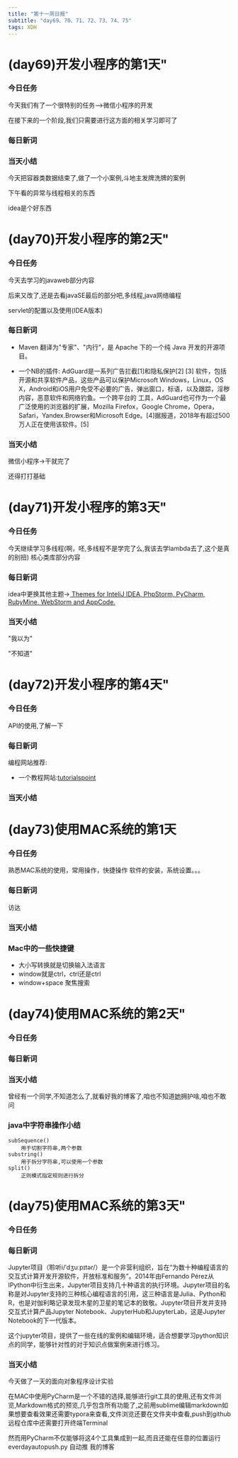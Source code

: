 ```yaml
---  
title: "第十一周日报"   
subtitle: "day69、70、71、72、73、74、75"   
tags: XDH    
---  
```











# (day69)开发小程序的第1天"  
### 今日任务
今天我们有了一个很特别的任务-->微信小程序的开发

在接下来的一个阶段,我们只需要进行这方面的相关学习即可了
### 每日新词

### 当天小结
今天把容器类数据结束了,做了一个小案例,斗地主发牌洗牌的案例

下午看的异常与线程相关的东西

idea是个好东西

# (day70)开发小程序的第2天" 
### 今日任务
今天去学习的javaweb部分内容

后来又改了,还是去看javaSE最后的部分吧,多线程,java网络编程

servlet的配置以及使用(IDEA版本)

### 每日新词
- Maven 翻译为"专家"、"内行"，是 Apache 下的一个纯 Java 开发的开源项目。

- 一个NB的插件:
AdGuard是一系列广告拦截[1]和隐私保护[2] [3] 软件，包括开源和共享软件产品，这些产品可以保护Microsoft Windows，Linux，OS X，Android和iOS用户免受不必要的广告，弹出窗口，标语，以及跟踪，淫秽内容，恶意软件和网络钓鱼。一个跨平台的 工具，AdGuard也可作为一个最广泛使用的浏览器的扩展，Mozilla Firefox，Google Chrome，Opera，Safari，Yandex.Browser和Microsoft Edge。[4]据报道，2018年有超过500万人正在使用该软件。[5]

### 当天小结
微信小程序->干就完了

还得打打基础


# (day71)开发小程序的第3天" 
### 今日任务
今天继续学习多线程(啊，呸,多线程不是学完了么,我该去学lambda去了,这个是真的别扭)
核心类库部分内容
### 每日新词
idea中更换其他主题->[ Themes for InteliJ IDEA, PhpStorm, PyCharm, RubyMine, WebStorm and AppCode.](http://www.riaway.com/)
### 当天小结

"我以为"

"不知道"

# (day72)开发小程序的第4天" 
### 今日任务
API的使用,了解一下
### 每日新词
编程网站推荐:
- 一个教程网站:[tutorialspoint](https://www.tutorialspoint.com/)

### 当天小结

# (day73)使用MAC系统的第1天   
### 今日任务
熟悉MAC系统的使用，常用操作，快捷操作
软件的安装，系统设置。。。

### 每日新词
访达



### 当天小结

### Mac中的一些快捷键
- 大小写转换就是切换输入法语言
- window就是ctrl，ctrl还是ctrl
- window+space 聚焦搜索

# (day74)使用MAC系统的第2天"   
### 今日任务

### 每日新词

### 当天小结
曾经有一个同学,不知道怎么了,就看好我的博客了,咱也不知道[她](https://caoyang7.github.io)拥护啥,咱也不敢问                    
### java中字符串操作小结

    subSequence()
        用于切割字符串,两个参数
    substring()
        用于拆分字符串,可以使用一个参数
    split()
        正则模式指定规则进行拆分
    
    

# (day75)使用MAC系统的第3天"   
### 今日任务

### 每日新词
Jupyter项目（聆听i/ˈdʒuːpɪtər/）是一个非营利组织，旨在“为数十种编程语言的交互式计算开发开源软件，开放标准和服务”。2014年由Fernando Pérez从IPython中衍生出来，Jupyter项目支持几十种语言的执行环境。Jupyter项目的名称是对Jupyter支持的三种核心编程语言的引用，这三种语言是Julia、Python和R，也是对伽利略记录发现木星的卫星的笔记本的致敬。Jupyter项目开发并支持交互式计算产品Jupyter Notebook、JupyterHub和JupyterLab，这是Jupyter Notebook的下一代版本。

这个jupyter项目，提供了一些在线的案例和编辑环境，适合想要学习python知识点的同学，能够针对性的对于知识点做案例来进行练习。
### 当天小结
今天做了一天的面向对象程序设计实验

在MAC中使用PyCharm是一个不错的选择,能够进行git工具的使用,还有文件浏览,Markdown格式的预览,几乎包含所有功能了,之前用sublime编辑markdown如果想要查看效果还需要typora来查看,文件浏览还要在文件夹中查看,push到github远程仓库中还需要打开终端Terminal

然而用PyCharm不仅能够将这4个工具集成到一起,而且还能在任意的位置运行everdayautopush.py 自动推 我的博客                 

    
